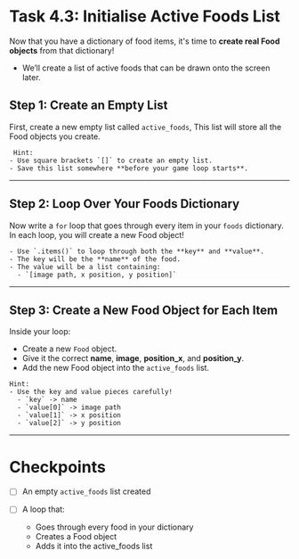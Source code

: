 # Task 4.3: Initialise Active Foods List

Now that you have a dictionary of food items, it's time to **create real Food objects** from that dictionary!

- We’ll create a list of active foods that can be drawn onto the screen later.

## Step 1: Create an Empty List

First, create a new empty list called `active_foods`, This list will store all the Food objects you create.

```
 Hint:
- Use square brackets `[]` to create an empty list.
- Save this list somewhere **before your game loop starts**.
```
---

## Step 2: Loop Over Your Foods Dictionary

Now write a `for` loop that goes through every item in your `foods` dictionary. In each loop, you will create a new Food object!

``` Hint:
- Use `.items()` to loop through both the **key** and **value**.
- The key will be the **name** of the food.
- The value will be a list containing:
  - `[image path, x position, y position]`
```
---

## Step 3: Create a New Food Object for Each Item

Inside your loop:
- Create a new `Food` object.
- Give it the correct **name**, **image**, **position_x**, and **position_y**.
- Add the new Food object into the `active_foods` list.

``` 
Hint:
- Use the key and value pieces carefully!
  - `key` -> name
  - `value[0]` -> image path
  - `value[1]` -> x position
  - `value[2]` -> y position
```

---

# Checkpoints

- [ ] An empty `active_foods` list created

- [ ] A loop that:
    - Goes through every food in your dictionary
    - Creates a Food object
    - Adds it into the active_foods list